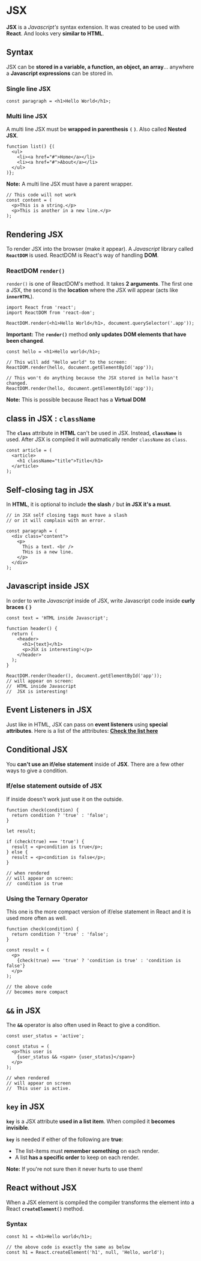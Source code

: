 # JSX

__JSX__ is a _Javascript's_ syntax extension. It was created to be used with __React__. And looks very __similar to HTML__.

## Syntax

JSX can be __stored in a variable, a function, an object, an array__... anywhere a __Javascript expressions__ can be stored in.

### Single line JSX

```JS
const paragraph = <h1>Hello World</h1>;
```

### Multi line JSX

A multi line JSX must be __wrapped in parenthesis__ __`(` `)`__. Also called __Nested JSX__.

```JS
function list() {(
  <ul>
    <li><a href="#">Home</a></li>
    <li><a href="#">About</a></li>
  </ul>
)};
```

__Note:__ A multi line JSX must have a parent wrapper.

```JS
// This code will not work
const content = (
  <p>This is a string.</p>
  <p>This is another in a new line.</p>
);
```

## Rendering JSX

To render JSX into the browser (make it appear). A _Javascript_ library called __`ReactDOM`__ is used. ReactDOM is React's way of handling __DOM__.

### ReactDOM `render()`

`render()` is one of ReactDOM's method. It takes __2 arguments__. The first one a JSX, the second is the __location__ where the JSX will appear (acts like __`innerHTML`__). 

```JS
import React from 'react';
import ReactDOM from 'react-dom';

ReactDOM.render(<h1>Hello World</h1>, document.querySelector('.app'));
```

__Important:__ The __`render()`__ method __only updates DOM elements that have been changed__.

```JS
const hello = <h1>Hello world</h1>;

// This will add "Hello world" to the screen:
ReactDOM.render(hello, document.getElementById('app'));

// This won't do anything because the JSX stored in hello hasn't changed.
ReactDOM.render(hello, document.getElementById('app'));
```

__Note:__ This is possible because React has a __Virtual DOM__

## class in JSX : `className`

The __`class`__ attribute in __HTML__ can't be used in JSX. Instead, __`className`__ is used. After JSX is compiled it will autmatically render `className` as `class`.

```JS
const article = (
  <article>
    <h1 className="title">Title</h1>
  </article>
);
```

## Self-closing tag in JSX

In __HTML__, it is optional to include __the slash `/`__ but __in JSX it's a must__.

```JS
// in JSX self closing tags must have a slash
// or it will complain with an error.

const paragraph = (
  <div class="content">
    <p>
      This a text. <br />
      THis is a new line.
    </p>
  </div>
);
```

## Javascript inside JSX

In order to write _Javascript_ inside of JSX, write Javascript code inside __curly braces `{` `}`__

```JS
const text = 'HTML inside Javascript';

function header() {
  return (
    <header>
      <h1>{text}</h1>
      <p>JSX is interesting!</p>
    </header>
  );
}

ReactDOM.render(header(), document.getElementById('app'));
// will appear on screen:
//  HTML inside Javascript
//  JSX is interesting!
```

## Event Listeners in JSX

Just like in HTML, JSX can pass on __event listeners__ using __special attributes__. Here is a list of the atttributes: [__Check the list here__](https://reactjs.org/docs/events.html#supported-events)

## Conditional JSX

You __can't use an if/else statement__ inside of __JSX__. There are a few other ways to give a condition.

### If/else statement outside of JSX

If inside doesn't work just use it on the outside.

```JS
function check(condition) {
  return condition ? 'true' : 'false';
}

let result;

if (check(true) === 'true') {
  result = <p>condition is true</p>;
} else {
  result = <p>condition is false</p>;
}

// when rendered
// will appear on screen:
//  condition is true
```

### Using the Ternary Operator

This one is the more compact version of if/else statement in React and it is used more often as well.

```JS
function check(condition) {
  return condition ? 'true' : 'false';
}

const result = (
  <p>
    {check(true) === 'true' ? 'condition is true' : 'condition is false'}
  </p>
);

// the above code
// becomes more compact
```

## `&&` in JSX

The __`&&`__ operator is also often used in React to give a condition.

```JS
const user_status = 'active';

const status = (
  <p>This user is 
    {user_status && <span> {user_status}</span>}
  </p>
);

// when rendered
// will appear on screen
//  This user is active.
```

## `key` in JSX

__`key`__ is a JSX attribute __used in a list item__. When compiled it __becomes invisible__.

__`key`__ is needed if either of the following are __true__:

- The list-items must __remember something__ on each render.
- A list __has a specific order__ to keep on each render.

__Note:__ If you're not sure then it never hurts to use them!

## React without JSX

When a JSX element is compiled the compiler transforms the element into a React __`createElement()`__ method.

### Syntax

```JS
const h1 = <h1>Hello world</h1>;

// the above code is exactly the same as below
const h1 = React.createElement('h1', null, 'Hello, world');
```
